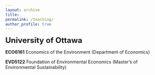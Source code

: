 ```yaml
---
layout: archive
title: 
permalink: /teaching/
author_profile: true
---
```


<!--**Teaching assistant**-->

**<font size="5">University of Ottawa</font>**

**ECO6161** Economics of the Environment (Department of Economics) 

**EVD5122** Foundation of Environmental Economics (Master’s of Environmental Sustainability) 

<!--**<font size="5">Undergraduate courses</font>**

**ES2** Introduction to Environmental Science (Environmental Studies, UCSB, 2021)

**ECON9** Principles of Economics (Department of Economics, UCSB, 2019)

**ECON10A** Intermediate Microeconomics (Department of Economics, UCSB, 2019)-->

